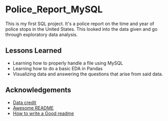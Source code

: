 
# Police_Report_MySQL

This is my first SQL project. It's a police report on the time and year of police stops in the United States. This looked into the data given and go through exploratory data analysis.
## Lessons Learned
- Learning how to properly handle a file using MySQL
- Learning how to do a basic EDA in Pandas
- Visualizing data and answering the questions that arise from said data.

## Acknowledgements

 - [Data credit ](https://openpolicing.stanford.edu/)
 - [Awesome README](https://github.com/matiassingers/awesome-readme)
 - [How to write a Good readme](https://bulldogjob.com/news/449-how-to-write-a-good-readme-for-your-github-project)

